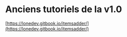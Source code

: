 # Anciens tutoriels de la v1.0

[https://lonedev.gitbook.io/itemsadder/](https://lonedev.gitbook.io/itemsadder/)

